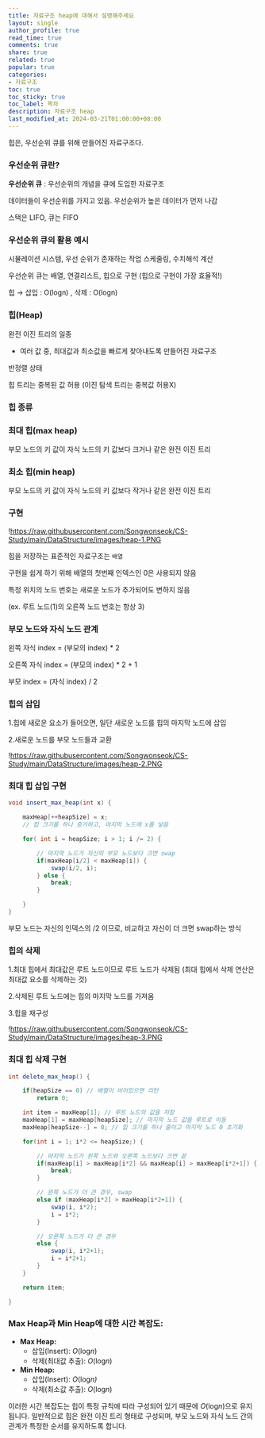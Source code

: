 ```yaml
---
title: 자료구조 heap에 대해서 설명해주세요
layout: single
author_profile: true
read_time: true
comments: true
share: true
related: true
popular: true
categories:
- 자료구조
toc: true
toc_sticky: true
toc_label: 목차
description: 자료구조 heap
last_modified_at: 2024-03-21T01:00:00+08:00
---
```


힙은, 우선순위 큐를 위해 만들어진 자료구조다.

### 우선순위 큐란?

**우선순위 큐** : 우선순위의 개념을 큐에 도입한 자료구조

데이터들이 우선순위를 가지고 있음. 우선순위가 높은 데이터가 먼저 나감

스택은 LIFO, 큐는 FIFO

### 우선순위 큐의 활용 예시

시뮬레이션 시스템, 우선 순위가 존재하는 작업 스케줄링, 수치해석 계산

우선순위 큐는 배열, 연결리스트, 힙으로 구현 (힙으로 구현이 가장 효율적!)

힙 → 삽입 : O(logn) , 삭제 : O(logn)

### 힙(Heap)

완전 이진 트리의 일종

- 여러 값 중, 최대값과 최소값을 빠르게 찾아내도록 만들어진 자료구조

반정렬 상태

힙 트리는 중복된 값 허용 (이진 탐색 트리는 중복값 허용X)

### 힙 종류

### 최대 힙(max heap)

부모 노드의 키 값이 자식 노드의 키 값보다 크거나 같은 완전 이진 트리

### 최소 힙(min heap)

부모 노드의 키 값이 자식 노드의 키 값보다 작거나 같은 완전 이진 트리

### 구현

!https://raw.githubusercontent.com/Songwonseok/CS-Study/main/DataStructure/images/heap-1.PNG

힙을 저장하는 표준적인 자료구조는 `배열`

구현을 쉽게 하기 위해 배열의 첫번째 인덱스인 0은 사용되지 않음

특정 위치의 노드 번호는 새로운 노드가 추가되어도 변하지 않음

(ex. 루트 노드(1)의 오른쪽 노드 번호는 항상 3)

### 부모 노드와 자식 노드 관계

왼쪽 자식 index = (부모의 index) * 2

오른쪽 자식 index = (부모의 index) * 2 + 1

부모 index = (자식 index) / 2

### 힙의 삽입

1.힙에 새로운 요소가 들어오면, 일단 새로운 노드를 힙의 마지막 노드에 삽입

2.새로운 노드를 부모 노드들과 교환

!https://raw.githubusercontent.com/Songwonseok/CS-Study/main/DataStructure/images/heap-2.PNG

### 최대 힙 삽입 구현

```java
void insert_max_heap(int x) {

    maxHeap[++heapSize] = x;
    // 힙 크기를 하나 증가하고, 마지막 노드에 x를 넣음

    for( int i = heapSize; i > 1; i /= 2) {

        // 마지막 노드가 자신의 부모 노드보다 크면 swap
        if(maxHeap[i/2] < maxHeap[i]) {
            swap(i/2, i);
        } else {
            break;
        }

    }
}

```

부모 노드는 자신의 인덱스의 /2 이므로, 비교하고 자신이 더 크면 swap하는 방식

### 힙의 삭제

1.최대 힙에서 최대값은 루트 노드이므로 루트 노드가 삭제됨
(최대 힙에서 삭제 연산은 최대값 요소를 삭제하는 것)

2.삭제된 루트 노드에는 힙의 마지막 노드를 가져옴

3.힙을 재구성

!https://raw.githubusercontent.com/Songwonseok/CS-Study/main/DataStructure/images/heap-3.PNG

### 최대 힙 삭제 구현

```java
int delete_max_heap() {

    if(heapSize == 0) // 배열이 비어있으면 리턴
        return 0;

    int item = maxHeap[1]; // 루트 노드의 값을 저장
    maxHeap[1] = maxHeap[heapSize]; // 마지막 노드 값을 루트로 이동
    maxHeap[heapSize--] = 0; // 힙 크기를 하나 줄이고 마지막 노드 0 초기화

    for(int i = 1; i*2 <= heapSize;) {

        // 마지막 노드가 왼쪽 노드와 오른쪽 노드보다 크면 끝
        if(maxHeap[i] > maxHeap[i*2] && maxHeap[i] > maxHeap[i*2+1]) {
            break;
        }

        // 왼쪽 노드가 더 큰 경우, swap
        else if (maxHeap[i*2] > maxHeap[i*2+1]) {
            swap(i, i*2);
            i = i*2;
        }

        // 오른쪽 노드가 더 큰 경우
        else {
            swap(i, i*2+1);
            i = i*2+1;
        }
    }

    return item;

}

```

### **Max Heap과 Min Heap에 대한 시간 복잡도:**

- **Max Heap:**
    - 삽입(Insert): *O*(log*n*)
    - 삭제(최대값 추출): *O*(log*n*)
- **Min Heap:**
    - 삽입(Insert): *O*(log*n)*
    - 삭제(최소값 추출): *O*(log*n*)
    

이러한 시간 복잡도는 힙이 특정 규칙에 따라 구성되어 있기 때문에 *O*(log*n*)으로 유지됩니다. 일반적으로 힙은 완전 이진 트리 형태로 구성되며, 부모 노드와 자식 노드 간의 관계가 특정한 순서를 유지하도록 합니다.
